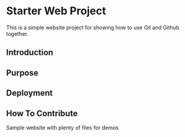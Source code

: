 # Starter Web Project

This is a simple website project for showing how to use Git and Github together.

## Introduction

## Purpose

## Deployment

## How To Contribute


Sample website with plenty of files for demos
